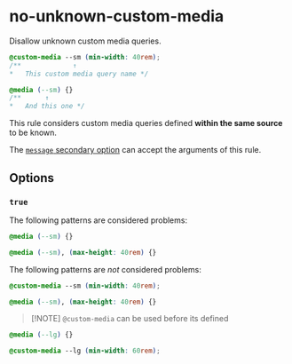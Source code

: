 # no-unknown-custom-media

Disallow unknown custom media queries.

<!-- prettier-ignore -->
```css
@custom-media --sm (min-width: 40rem);
/**             ↑
*   This custom media query name */

@media (--sm) {}
/**      ↑
*   And this one */
```

This rule considers custom media queries defined **within the same source** to be known.

The [`message` secondary option](../../../docs/user-guide/configure.md#message) can accept the arguments of this rule.

## Options

### `true`

The following patterns are considered problems:

<!-- prettier-ignore -->
```css
@media (--sm) {}

@media (--sm), (max-height: 40rem) {}
```

The following patterns are _not_ considered problems:

<!-- prettier-ignore -->
```css
@custom-media --sm (min-width: 40rem);

@media (--sm), (max-height: 40rem) {}
```

> [!NOTE] `@custom-media` can be used before its defined

<!-- prettier-ignore -->
```css
@media (--lg) {}

@custom-media --lg (min-width: 60rem);
```
